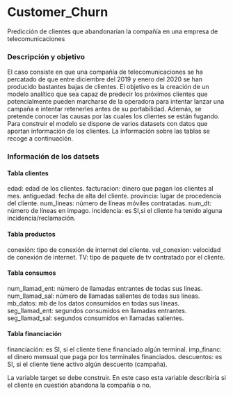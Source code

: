 # Customer_Churn
Predicción de clientes que abandonarían la compañía en una empresa de telecomunicaciones

### Descripción y objetivo
El caso consiste en que una compañía de telecomunicaciones se ha percatado de que entre diciembre del 2019 y enero del 2020 se han producido bastantes bajas de clientes. El objetivo es la creación de un modelo analítico que sea capaz de predecir los próximos clientes que potencialmente pueden marcharse de la operadora para intentar lanzar una campaña e intentar retenerles antes de su portabilidad. Además, se pretende conocer las causas por las cuales los clientes se están fugando. Para construir el modelo se dispone de varios datasets con datos que aportan información de los clientes. La información sobre las tablas se recoge a continuación.


### Información de los datsets
#### Tabla clientes
edad: edad de los clientes.
facturacion: dinero que pagan los clientes al mes.
antiguedad: fecha de alta del cliente.
provincia: lugar de procedencia del cliente.
num_lineas: número de líneas móviles contratadas.
num_dt: número de líneas en impago.
incidencia: es SI,si el cliente ha tenido alguna incidencia/reclamación.

#### Tabla productos
conexión: tipo de conexión de internet del cliente.
vel_conexion: velocidad de conexión de internet.
TV: tipo de paquete de tv contratado por el cliente.

#### Tabla consumos
num_llamad_ent: número de llamadas entrantes de todas sus líneas.
num_llamad_sal: número de llamadas salientes de todas sus líneas.
mb_datos: mb de los datos consumidos en todas sus líneas.
seg_llamad_ent: segundos consumidos en llamadas entrantes.
seg_llamad_sal: segundos consumidos en llamadas salientes.

#### Tabla financiación
financiación: es SI, si el cliente tiene financiado algún terminal.
imp_financ: el dinero mensual que paga por los terminales financiados.
descuentos: es SI, si el cliente tiene activo algún descuento (campaña).

La variable target se debe construir. En este caso esta variable describiría si el cliente en cuestión abandona la compañía o no.
